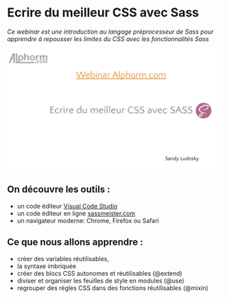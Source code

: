 # Ecrire du meilleur CSS avec Sass

*Ce webinar est une introduction au langage préprocesseur de Sass pour apprendre à repousser les limites du CSS avec les fonctionnalités Sass* 

![Presentation webinar](/assets/preview.png "Presentation webinar")

## On découvre les outils : 

- un code éditeur [Visual Code Studio](https://code.visualstudio.com/) 
- un code éditeur en ligne [sassmeister.com](https://www.sassmeister.com/)
- un navigateur moderne: Chrome, Firefox ou Safari


## Ce que nous allons apprendre :
- créer des variables réutilisables, 
- la syntaxe imbriquée 
- créer des blocs CSS autonomes et réutilisables (@extend)
- diviser et organiser les feuilles de style en modules (@use)
- regrouper des règles CSS dans des fonctions réutilisables (@mixin)
